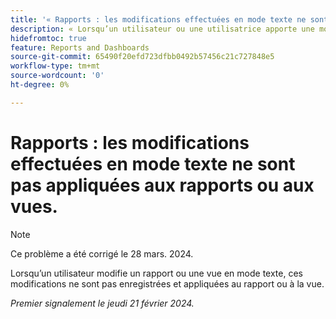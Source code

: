 ```yaml
---
title: '« Rapports : les modifications effectuées en mode texte ne sont pas appliquées aux rapports ou aux vues. »'
description: « Lorsqu’un utilisateur ou une utilisatrice apporte une modification à un rapport ou à une vue en mode texte, ces modifications ne sont pas enregistrées et s’appliquent au rapport ou à la vue. »
hidefromtoc: true
feature: Reports and Dashboards
source-git-commit: 65490f20efd723dfbb0492b57456c21c727848e5
workflow-type: tm+mt
source-wordcount: '0'
ht-degree: 0%

---
```



# Rapports : les modifications effectuées en mode texte ne sont pas appliquées aux rapports ou aux vues.

>[!NOTE]
>
>Ce problème a été corrigé le 28 mars. 2024.

Lorsqu’un utilisateur modifie un rapport ou une vue en mode texte, ces modifications ne sont pas enregistrées et appliquées au rapport ou à la vue.

_Premier signalement le jeudi 21 février 2024._
